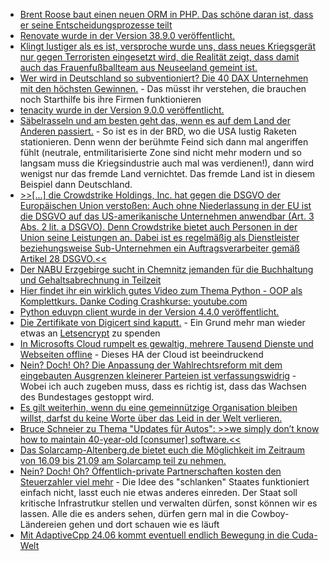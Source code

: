 * [Brent Roose baut einen neuen ORM in PHP. Das schöne daran ist, dass er seine Entscheidungsprozesse teilt](https://stitcher.io/blog/improved-lazy-loading)
* [Renovate wurde in der Version 38.9.0 veröffentlicht.](https://github.com/renovatebot/renovate/releases/tag/38.9.0)
* [Klingt lustiger als es ist, versproche wurde uns, dass neues Kriegsgerät nur gegen Terroristen eingesetzt wird, die Realität zeigt, dass damit auch das Frauenfußballteam aus Neuseeland gemeint ist.](https://blog.fefe.de/?ts=9858cc53)
* [Wer wird in Deutschland so subventioniert? Die 40 DAX Unternehmen mit den höchsten Gewinnen.](https://blog.fefe.de/?ts=985934b5) - Das müsst ihr verstehen, die brauchen noch Starthilfe bis ihre Firmen funktionieren
* [tenacity wurde in der Version 9.0.0 veröffentlicht.](https://github.com/jd/tenacity/releases/tag/9.0.0)
* [Säbelrasseln und am besten geht das, wenn es auf dem Land der Anderen passiert.](https://www.jungewelt.de/artikel/480554.us-raketen-in-deutschland-die-brd-macht-sich-zum-angriffsziel.html) - So ist es in der BRD, wo die USA lustig Raketen stationieren. Denn wenn der berühmte Feind sich dann mal angeriffen fühlt (neutrale, entmilitarisierte Zone sind nicht mehr modern und so langsam muss die Kriegsindustrie auch mal was verdienen!), dann wird wenigst nur das fremde Land vernichtet. Das fremde Land ist in diesem Beispiel dann Deutschland.
* [>>[...] die Crowdstrike Holdings, Inc. hat gegen die DSGVO der Europäischen Union verstoßen: Auch ohne Niederlassung in der EU ist die DSGVO auf das US-amerikanische Unternehmen anwendbar (Art. 3 Abs. 2 lit. a DSGVO). Denn Crowdstrike bietet auch Personen in der Union seine Leistungen an. Dabei ist es regelmäßig als Dienstleister beziehungsweise Sub-Unternehmen ein Auftragsverarbeiter gemäß Artikel 28 DSGVO.<<](https://netzpolitik.org/2024/es-gilt-die-datenschutzgrundverordnung-was-crowdstrike-und-microsoft-in-europa-droht/)
* [Der NABU Erzgebirge sucht in Chemnitz jemanden für die Buchhaltung und Gehaltsabrechnung in Teilzeit](https://sachsen.nabu.de/wirueberuns/stellenangebote/35202.html)
* [Hier findet ihr ein wirklich gutes Video zum Thema Python - OOP als Komplettkurs. Danke Coding Crashkurse: youtube.com](https://www.youtube.com/watch?v=tVNsC6tDJu8)
* [Python eduvpn client wurde in der Version 4.4.0 veröffentlicht.](https://github.com/eduvpn/python-eduvpn-client/releases/tag/4.4.0)
* [Die Zertifikate von Digicert sind kaputt.](https://blog.fefe.de/?ts=9857b530) - Ein Grund mehr man wieder etwas an [Letsencrypt](https://letsencrypt.org/) zu spenden
* [In Microsofts Cloud rumpelt es gewaltig, mehrere Tausend Dienste und Webseiten offline](https://blog.fefe.de/?ts=9857e3eb) - Dieses HA der Cloud ist beeindruckend
* [Nein? Doch! Oh? Die Anpassung der Wahlrechtsreform mit dem eingebauten Ausgrenzen kleinerer Parteien ist verfassungswidrig](https://blog.fefe.de/?ts=9857c66b) - Wobei ich auch zugeben muss, dass es richtig ist, dass das Wachsen des Bundestages gestoppt wird.
* [Es gilt weiterhin, wenn du eine gemeinnützige Organisation bleiben willst, darfst du keine Worte über das Leid in der Welt verlieren.](https://netzpolitik.org/2024/gemeinnuetziger-journalismus-die-letzte-gelegenheit-ist-jetzt/)
* [Bruce Schneier zu Thema "Updates für Autos": >>we simply don’t know how to maintain 40-year-old [consumer] software.<<](https://www.schneier.com/blog/archives/2024/07/providing-security-updates-to-automobile-software.html)
* [Das Solarcamp-Altenberg.de bietet euch die Möglichkeit im Zeitraum von 16.09 bis 21.09 am Solarcamp teil zu nehmen.](https://solarcamp-altenberg.de/)
* [Nein? Doch! Oh? Öffentlich-private Partnerschaften kosten den Steuerzahler viel mehr](https://www.jungewelt.de/artikel/480629.%C3%B6ffentlich-private-partnerschaft-kostet-berlin-mehrere-milliarden.html) - Die Idee des "schlanken" Staates funktioniert einfach nicht, lasst euch nie etwas anderes einreden. Der Staat soll kritische Infrastrutkur stellen und verwalten dürfen, sonst können wir es lassen. Alle die es anders sehen, dürfen gern mal in die Cowboy-Ländereien gehen und dort schauen wie es läuft
* [Mit AdaptiveCpp 24.06 kommt eventuell endlich Bewegung in die Cuda-Welt](https://www.phoronix.com/news/AdaptiveCpp-24.06-Released)
